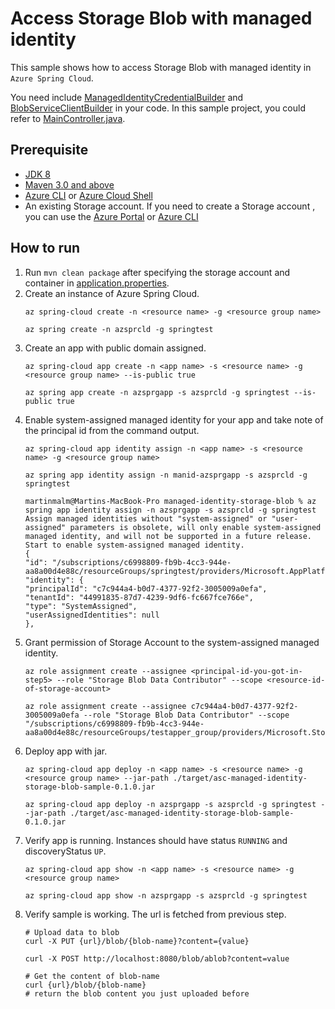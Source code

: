# Access Storage Blob with managed identity

This sample shows how to access Storage Blob with managed identity in `Azure Spring Cloud`.

You need include [ManagedIdentityCredentialBuilder](https://docs.microsoft.com/en-us/java/api/com.azure.identity.managedidentitycredentialbuilder?view=azure-java-stable) and [BlobServiceClientBuilder](https://docs.microsoft.com/en-us/java/api/com.azure.storage.blob.blobserviceclientbuilder?view=azure-java-stable) in your code. In this sample project, you could refer to [MainController.java](https://github.com/Azure-Samples/Azure-Spring-Cloud-Samples/blob/master/managed-identity-storage-blob/src/main/java/com/microsoft/azure/MainController.java#L37). 

## Prerequisite

* [JDK 8](https://docs.microsoft.com/en-us/azure/java/jdk/java-jdk-install)
* [Maven 3.0 and above](http://maven.apache.org/install.html)
* [Azure CLI](https://docs.microsoft.com/en-us/cli/azure/install-azure-cli?view=azure-cli-latest) or [Azure Cloud Shell](https://docs.microsoft.com/en-us/azure/cloud-shell/overview)
* An existing Storage account. If you need to create a Storage account , you can use the [Azure Portal](https://docs.microsoft.com/en-us/azure/storage/common/storage-account-create?tabs=azure-portal) or [Azure CLI](https://docs.microsoft.com/en-us/cli/azure/storage/account?view=azure-cli-latest#az-storage-account-create)

## How to run 

1. Run `mvn clean package` after specifying the storage account and container in [application.properties](./src/main/resources/application.properties).
3. Create an instance of Azure Spring Cloud.
    ```
    az spring-cloud create -n <resource name> -g <resource group name>
   
    az spring create -n azsprcld -g springtest
    ```
4. Create an app with public domain assigned.
    ```
    az spring-cloud app create -n <app name> -s <resource name> -g <resource group name> --is-public true 
   
    az spring app create -n azsprgapp -s azsprcld -g springtest --is-public true 
    ```
5. Enable system-assigned managed identity for your app and take note of the principal id from the command output.
   ```
   az spring-cloud app identity assign -n <app name> -s <resource name> -g <resource group name>
   
   az spring app identity assign -n manid-azsprgapp -s azsprcld -g springtest 
   
   martinmalm@Martins-MacBook-Pro managed-identity-storage-blob % az spring app identity assign -n azsprgapp -s azsprcld -g springtest
   Assign managed identities without "system-assigned" or "user-assigned" parameters is obsolete, will only enable system-assigned managed identity, and will not be supported in a future release.
   Start to enable system-assigned managed identity.
   {
   "id": "/subscriptions/c6998809-fb9b-4cc3-944e-aa8a00d4e88c/resourceGroups/springtest/providers/Microsoft.AppPlatform/Spring/azsprcld/apps/azsprgapp",
   "identity": {
   "principalId": "c7c944a4-b0d7-4377-92f2-3005009a0efa",
   "tenantId": "44991835-87d7-4239-9df6-fc667fce766e",
   "type": "SystemAssigned",
   "userAssignedIdentities": null
   },

   ```
6. Grant permission of Storage Account to the system-assigned managed identity.
    ```
    az role assignment create --assignee <principal-id-you-got-in-step5> --role "Storage Blob Data Contributor" --scope <resource-id-of-storage-account>
   
    az role assignment create --assignee c7c944a4-b0d7-4377-92f2-3005009a0efa --role "Storage Blob Data Contributor" --scope "/subscriptions/c6998809-fb9b-4cc3-944e-aa8a00d4e88c/resourceGroups/testapper_group/providers/Microsoft.Storage/storageAccounts/mamastorageaccount"
    ```
7. Deploy app with jar.
    ```
    az spring-cloud app deploy -n <app name> -s <resource name> -g <resource group name> --jar-path ./target/asc-managed-identity-storage-blob-sample-0.1.0.jar
   
    az spring-cloud app deploy -n azsprgapp -s azsprcld -g springtest --jar-path ./target/asc-managed-identity-storage-blob-sample-0.1.0.jar
    ```
8.  Verify app is running. Instances should have status `RUNNING` and discoveryStatus `UP`.
    ```
    az spring-cloud app show -n <app name> -s <resource name> -g <resource group name>
    
    az spring-cloud app show -n azsprgapp -s azsprcld -g springtest

9. Verify sample is working. The url is fetched from previous step.
    ```
    # Upload data to blob
    curl -X PUT {url}/blob/{blob-name}?content={value}
   
   curl -X POST http://localhost:8080/blob/ablob?content=value

    # Get the content of blob-name 
    curl {url}/blob/{blob-name}
    # return the blob content you just uploaded before
    ```